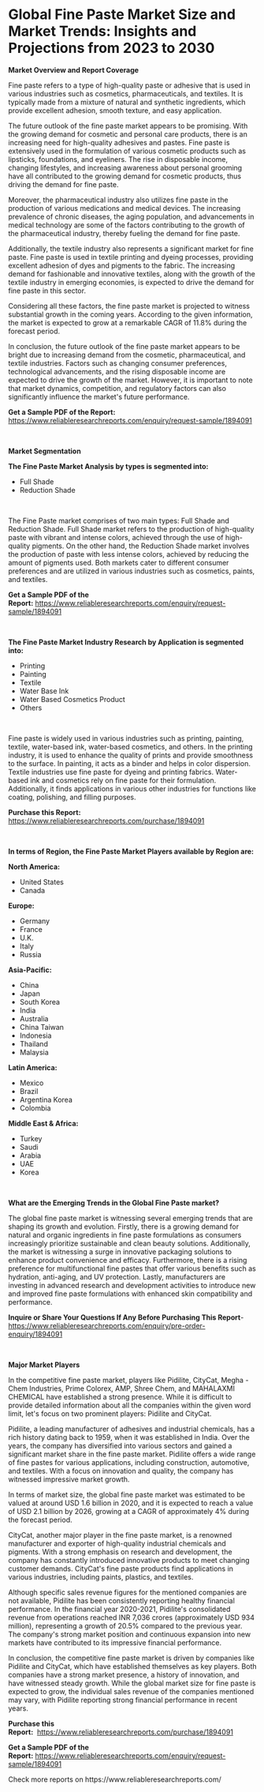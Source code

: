 <p><h1>Global Fine Paste Market Size and Market Trends: Insights and Projections from 2023 to 2030</h1></p><p><strong>Market Overview and Report Coverage</strong></p>
<p><p>Fine paste refers to a type of high-quality paste or adhesive that is used in various industries such as cosmetics, pharmaceuticals, and textiles. It is typically made from a mixture of natural and synthetic ingredients, which provide excellent adhesion, smooth texture, and easy application.</p><p>The future outlook of the fine paste market appears to be promising. With the growing demand for cosmetic and personal care products, there is an increasing need for high-quality adhesives and pastes. Fine paste is extensively used in the formulation of various cosmetic products such as lipsticks, foundations, and eyeliners. The rise in disposable income, changing lifestyles, and increasing awareness about personal grooming have all contributed to the growing demand for cosmetic products, thus driving the demand for fine paste.</p><p>Moreover, the pharmaceutical industry also utilizes fine paste in the production of various medications and medical devices. The increasing prevalence of chronic diseases, the aging population, and advancements in medical technology are some of the factors contributing to the growth of the pharmaceutical industry, thereby fueling the demand for fine paste.</p><p>Additionally, the textile industry also represents a significant market for fine paste. Fine paste is used in textile printing and dyeing processes, providing excellent adhesion of dyes and pigments to the fabric. The increasing demand for fashionable and innovative textiles, along with the growth of the textile industry in emerging economies, is expected to drive the demand for fine paste in this sector.</p><p>Considering all these factors, the fine paste market is projected to witness substantial growth in the coming years. According to the given information, the market is expected to grow at a remarkable CAGR of 11.8% during the forecast period.</p><p>In conclusion, the future outlook of the fine paste market appears to be bright due to increasing demand from the cosmetic, pharmaceutical, and textile industries. Factors such as changing consumer preferences, technological advancements, and the rising disposable income are expected to drive the growth of the market. However, it is important to note that market dynamics, competition, and regulatory factors can also significantly influence the market's future performance.</p></p>
<p><strong>Get a Sample PDF of the Report:</strong> <a href="https://www.reliableresearchreports.com/enquiry/request-sample/1894091">https://www.reliableresearchreports.com/enquiry/request-sample/1894091</a></p>
<p>&nbsp;</p>
<p><strong>Market Segmentation</strong></p>
<p><strong>The Fine Paste Market Analysis by types is segmented into:</strong></p>
<p><ul><li>Full Shade</li><li>Reduction Shade</li></ul></p>
<p>&nbsp;</p>
<p><p>The Fine Paste market comprises of two main types: Full Shade and Reduction Shade. Full Shade market refers to the production of high-quality paste with vibrant and intense colors, achieved through the use of high-quality pigments. On the other hand, the Reduction Shade market involves the production of paste with less intense colors, achieved by reducing the amount of pigments used. Both markets cater to different consumer preferences and are utilized in various industries such as cosmetics, paints, and textiles.</p></p>
<p><strong>Get a Sample PDF of the Report:</strong>&nbsp;<a href="https://www.reliableresearchreports.com/enquiry/request-sample/1894091">https://www.reliableresearchreports.com/enquiry/request-sample/1894091</a></p>
<p>&nbsp;</p>
<p><strong>The Fine Paste Market Industry Research by Application is segmented into:</strong></p>
<p><ul><li>Printing</li><li>Painting</li><li>Textile</li><li>Water Base Ink</li><li>Water Based Cosmetics Product</li><li>Others</li></ul></p>
<p>&nbsp;</p>
<p><p>Fine paste is widely used in various industries such as printing, painting, textile, water-based ink, water-based cosmetics, and others. In the printing industry, it is used to enhance the quality of prints and provide smoothness to the surface. In painting, it acts as a binder and helps in color dispersion. Textile industries use fine paste for dyeing and printing fabrics. Water-based ink and cosmetics rely on fine paste for their formulation. Additionally, it finds applications in various other industries for functions like coating, polishing, and filling purposes.</p></p>
<p><strong>Purchase this Report:</strong>&nbsp; <a href="https://www.reliableresearchreports.com/purchase/1894091">https://www.reliableresearchreports.com/purchase/1894091</a></p>
<p>&nbsp;</p>
<p><strong>In terms of Region, the Fine Paste Market Players available by Region are:</strong></p>
<p>
    <p> <strong> North America: </strong>
        <ul>
            <li>United States</li>
            <li>Canada</li>
        </ul>
        </p> 
    <p> <strong> Europe: </strong>
        <ul>
            <li>Germany</li>
            <li>France</li>
            <li>U.K.</li>
            <li>Italy</li>
            <li>Russia</li>
        </ul>
        </p> 
    <p> <strong> Asia-Pacific: </strong>
        <ul>
            <li>China</li>
            <li>Japan</li>
            <li>South Korea</li>
            <li>India</li>
            <li>Australia</li>
            <li>China Taiwan</li>
            <li>Indonesia</li>
            <li>Thailand</li>
            <li>Malaysia</li>
        </ul>
        </p> 
    <p> <strong> Latin America: </strong>
        <ul>
            <li>Mexico</li>
            <li>Brazil</li>
            <li>Argentina Korea</li>
            <li>Colombia</li>
        </ul>
        </p> 
    <p> <strong> Middle East & Africa: </strong>
        <ul>
            <li>Turkey</li>
            <li>Saudi</li>
            <li>Arabia</li>
            <li>UAE</li>
            <li>Korea</li>
        </ul>
    </p>
    </p>
<p>&nbsp;</p>
<p><strong>What are the Emerging Trends in the Global Fine Paste market?</strong></p>
<p><p>The global fine paste market is witnessing several emerging trends that are shaping its growth and evolution. Firstly, there is a growing demand for natural and organic ingredients in fine paste formulations as consumers increasingly prioritize sustainable and clean beauty solutions. Additionally, the market is witnessing a surge in innovative packaging solutions to enhance product convenience and efficacy. Furthermore, there is a rising preference for multifunctional fine pastes that offer various benefits such as hydration, anti-aging, and UV protection. Lastly, manufacturers are investing in advanced research and development activities to introduce new and improved fine paste formulations with enhanced skin compatibility and performance.</p></p>
<p><strong>Inquire or Share Your Questions If Any Before Purchasing This Report</strong>- <a href="https://www.reliableresearchreports.com/enquiry/pre-order-enquiry/1894091">https://www.reliableresearchreports.com/enquiry/pre-order-enquiry/1894091</a></p>
<p>&nbsp;</p>
<p><strong>Major Market Players</strong></p>
<p><p>In the competitive fine paste market, players like Pidilite, CityCat, Megha - Chem Industries, Prime Colorex, AMP, Shree Chem, and MAHALAXMI CHEMICAL have established a strong presence. While it is difficult to provide detailed information about all the companies within the given word limit, let's focus on two prominent players: Pidilite and CityCat.</p><p>Pidilite, a leading manufacturer of adhesives and industrial chemicals, has a rich history dating back to 1959, when it was established in India. Over the years, the company has diversified into various sectors and gained a significant market share in the fine paste market. Pidilite offers a wide range of fine pastes for various applications, including construction, automotive, and textiles. With a focus on innovation and quality, the company has witnessed impressive market growth.</p><p>In terms of market size, the global fine paste market was estimated to be valued at around USD 1.6 billion in 2020, and it is expected to reach a value of USD 2.1 billion by 2026, growing at a CAGR of approximately 4% during the forecast period.</p><p>CityCat, another major player in the fine paste market, is a renowned manufacturer and exporter of high-quality industrial chemicals and pigments. With a strong emphasis on research and development, the company has constantly introduced innovative products to meet changing customer demands. CityCat's fine paste products find applications in various industries, including paints, plastics, and textiles.</p><p>Although specific sales revenue figures for the mentioned companies are not available, Pidilite has been consistently reporting healthy financial performance. In the financial year 2020-2021, Pidilite's consolidated revenue from operations reached INR 7,036 crores (approximately USD 934 million), representing a growth of 20.5% compared to the previous year. The company's strong market position and continuous expansion into new markets have contributed to its impressive financial performance.</p><p>In conclusion, the competitive fine paste market is driven by companies like Pidilite and CityCat, which have established themselves as key players. Both companies have a strong market presence, a history of innovation, and have witnessed steady growth. While the global market size for fine paste is expected to grow, the individual sales revenue of the companies mentioned may vary, with Pidilite reporting strong financial performance in recent years.</p></p>
<p><strong>Purchase this Report:</strong>&nbsp;&nbsp;<a href="https://www.reliableresearchreports.com/purchase/1894091">https://www.reliableresearchreports.com/purchase/1894091</a></p>
<p></p>
<p><strong>Get a Sample PDF of the Report:</strong>&nbsp;<a href="https://www.reliableresearchreports.com/enquiry/request-sample/1894091">https://www.reliableresearchreports.com/enquiry/request-sample/1894091</a></p>
<p>Check more reports on https://www.reliableresearchreports.com/</p>